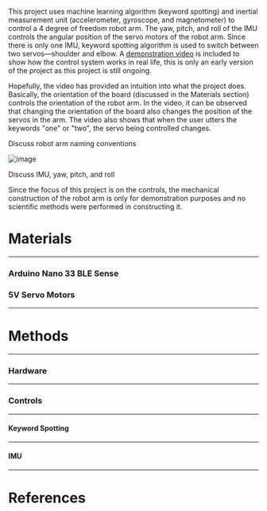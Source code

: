 This project uses machine learning algorithm (keyword spotting) and inertial measurement unit (accelerometer, gyroscope, and magnetometer) to control a 4 degree of freedom robot arm. The yaw, pitch, and roll of the IMU controls the angular position of the servo motors of the robot arm. Since there is only one IMU, keyword spotting algorithm is used to switch between two servos—shoulder and elbow. A [demonstration video](https://youtu.be/j8ZxJlxczAA) is included to show how the control system works in real life, this is only an early version of the project as this project is still ongoing.

Hopefully, the video has provided an intuition into what the project does. Basically, the orientation of the board (discussed in the Materials section) controls the orientation of the robot arm. In the video, it can be observed that changing the orientation of the board also changes the position of the servos in the arm. The video also shows that when the user utters the keywords "one" or "two", the servo being controlled changes.

Discuss robot arm naming conventions

![image](https://user-images.githubusercontent.com/94373003/178113167-9c787558-f8b9-433b-8120-205c922ef88f.png)

Discuss IMU, yaw, pitch, and roll

Since the focus of this project is on the controls, the mechanical construction of the robot arm is only for demonstration purposes and no scientific methods were performed in constructing it.


# Materials
---
### Arduino Nano 33 BLE Sense

### 5V Servo Motors


---
# Methods
---
### Hardware
---
### Controls
---
#### Keyword Spotting
---
#### IMU
---
# References

